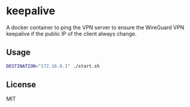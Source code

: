# keepalive

A docker container to ping the VPN server to ensure the WireGuard VPN keepalive 
if the public IP of the client always change.

## Usage

```sh
DESTINATION="172.16.0.1" ./start.sh
```

## License
 
MIT
